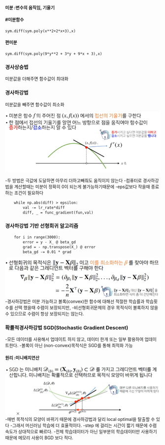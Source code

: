 #### 미분 :변수의 움직임, 기울기

#### #미분함수
    sym.diff(sym.poly(x**2+2*x+3),x)     

#### 편미분
    sym.diff(sym.poly(9*y**2 + 3*y + 9*x + 3),x) 

### 경사상승법
미분값을 더해주면 함수값이 최대화

### 경사하강법
미분값을 빼주면 함수값이 최소화

<img src="diff.png">

-두 방법은 극값에 도달하면 아무리 더하고빼줘도 움직이지 않는다
-컴퓨터로 경사하강법을 계산할때는 미분이 정확히 0이 되는게 불가능하기때문에
-eps값보다 작을때 종료하는 조건이 필요하다 

        while np.abs(diff) > epsilon:
            val -= lr_rate*diff
            diff, _ = func_gradient(fun,val)


### 경사하강법 기반 선형회귀 알고리즘

        for i in range(3000):
            error = y - X_ @ beta_gd
            grad = - np.transpose(X_) @ error
            beta_gd -= 0.01 * grad
            
<img src="bgd.png">
-경사하강법은 미분 가능하고 볼록(convex)한 함수에 대해선 적절한 학습률과 학습횟수를 선택 했을때 수렴이 보장되지만,
-비선형회귀문제의 경우 목적식이 볼록하지 않을 수 있으므로 수렴이 항상 보장되지는 않는다.


###  확률적경사하강법 SGD(Stochastic Gradient Descent)
-모든 데이터를 사용해서 업데이트 하지 않고, 데이터 한개 또는 일부 활용하여 업데이트한다.
-볼록이 아닌 (non-convex)목적식은 SGD를 통해 최적화 가능

#### 원리 :미니배치연산
<img src="sgd.png">
-매번 목적식의 모양이 바뀌기 때문에 경사하강법과 달리 local optimal을 탈출할 수 있다
-그래서 머신러닝 학습에 더 효율적이다.
-step 에 걸리는 시간이 짧기 때문에 수렴속도가 상대적으로 빠르다.
-전체 학습데이터가 아닌 일부분의 학습데이터만 사용하기 때문에 메모리 사용이 BGD 보다 적다.




